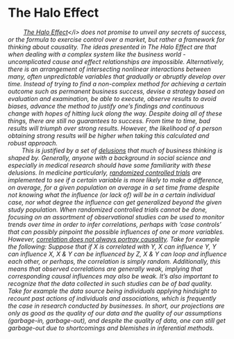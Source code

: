 # The Halo Effect

&nbsp; &nbsp; &nbsp; &nbsp; &nbsp;<i>[The Halo Effect](https://en.wikipedia.org/wiki/The_Halo_Effect_(business_book))</i> does not promise to unveil any secrets of success, or the formula to exercise control over a market, but rather a framework for thinking about causality. The ideas presented in <i>The Halo Effect</i> are that when dealing with a complex system like the business world - uncomplicated cause and effect relationships are impossible. Alternatively, there is an arrangement of intersecting nonlinear interactions between many, often unpredictable variables that gradually or abruptly develop over time. Instead of trying to find a non-complex method for achieving a certain outcome such as permanent business success, devise a strategy based on evaluation and examination, be able to execute, observe results to avoid biases, advance the method to justify one’s findings and continuous change with hopes of hitting luck along the way. Despite doing all of these things, there are still no guarantees to success. From time to time, bad results will triumph over strong results. However, the likelihood of a person obtaining strong results will be higher when taking this calculated and robust approach.
<br>&nbsp; &nbsp; &nbsp; &nbsp; This is justified by a set of [delusions](https://en.wikipedia.org/wiki/The_Halo_Effect_(business_book)#Nine_delusions) that much of business thinking is shaped by. Generally, anyone with a background in social science and especially in medical research should have some familiarity with these delusions. In medicine particularly, [randomized controlled trials](https://en.wikipedia.org/wiki/Randomized_controlled_trial) are implemented to see if a certain variable is more likely to make a difference, on average, for a given population on average in a set time frame despite not knowing what the influence (or lack of) will be in a certain individual case, nor what degree the influence can get generalized beyond the given study population. When randomized controlled trials cannot be done, focusing on an assortment of observational studies can be used to monitor trends over time in order to infer correlations, perhaps with ‘case controls’ that can possibly pinpoint the possible influences of one or more variables. However, [correlation does not always portray causality](https://en.wikipedia.org/wiki/Correlation_does_not_imply_causation). Take for example the following: Suppose that if X is correlated with Y, X can influence Y, Y can influence X, X & Y can be influenced by Z, X & Y can loop and influence each other, or perhaps, the correlation is simply random. Additionally, this means that observed correlations are generally weak, implying that corresponding causal influences may also be weak. It’s also important to recognize that the data collected in such studies can be of bad quality. Take for example the data source being individuals applying hindsight to recount past actions of individuals and associations, which is frequently the case in research conducted by businesses. In short, our projections are only as good as the quality of our data and the quality of our assumptions (garbage-in, garbage-out), and despite the quality of data, one can still get garbage-out due to shortcomings and blemishes in inferential methods. 
